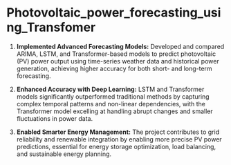# Photovoltaic_power_forecasting_using_Transfomer


1. **Implemented Advanced Forecasting Models:** Developed and compared ARIMA, LSTM, and Transformer-based models to predict photovoltaic (PV) power output using time-series weather data and historical power generation, achieving higher accuracy for both short- and long-term forecasting.

2. **Enhanced Accuracy with Deep Learning:** LSTM and Transformer models significantly outperformed traditional methods by capturing complex temporal patterns and non-linear dependencies, with the Transformer model excelling at handling abrupt changes and smaller fluctuations in power data.

3. **Enabled Smarter Energy Management:** The project contributes to grid reliability and renewable integration by enabling more precise PV power predictions, essential for energy storage optimization, load balancing, and sustainable energy planning.

